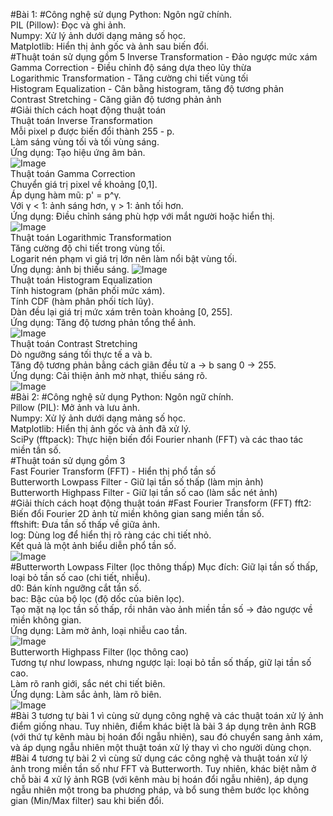 #Bài 1: 
#Công nghệ sử dụng
Python: Ngôn ngữ chính. <br>
PIL (Pillow): Đọc và ghi ảnh. <br>
Numpy: Xử lý ảnh dưới dạng mảng số học. <br>
Matplotlib: Hiển thị ảnh gốc và ảnh sau biến đổi. <br>
#Thuật toán sử dụng gồm 5 
Inverse Transformation - Đảo ngược mức xám <br>
Gamma Correction - Điều chỉnh độ sáng dựa theo lũy thừa <br>
Logarithmic Transformation - Tăng cường chi tiết vùng tối <br>
Histogram Equalization - Cân bằng histogram, tăng độ tương phản <br>
Contrast Stretching	- Căng giãn độ tương phản ảnh <br>
#Giải thích cách hoạt động thuật toán <br>
Thuật toán Inverse Transformation <br>
Mỗi pixel p được biến đổi thành 255 - p. <br>
Làm sáng vùng tối và tối vùng sáng. <br>
Ứng dụng: Tạo hiệu ứng âm bản. <br>
![Image](https://github.com/user-attachments/assets/1ce5e8ee-3c67-4d68-a1d4-4fa97322e444) <br>
Thuật toán Gamma Correction <br>
Chuyển giá trị pixel về khoảng [0,1]. <br>
Áp dụng hàm mũ: p' = p^γ. <br>
Với γ < 1: ảnh sáng hơn, γ > 1: ảnh tối hơn. <br>
Ứng dụng: Điều chỉnh sáng phù hợp với mắt người hoặc hiển thị. <br>
![Image](https://github.com/user-attachments/assets/3fbb608e-17e0-483b-a4cf-cc7033e77d6e) <br>
Thuật toán Logarithmic Transformation <br>
Tăng cường độ chi tiết trong vùng tối. <br>
Logarit nén phạm vi giá trị lớn nên làm nổi bật vùng tối. <br>
Ứng dụng: ảnh bị thiếu sáng.
![Image](https://github.com/user-attachments/assets/157ce837-486f-475e-897b-5e140f9a28fb) <br>
Thuật toán Histogram Equalization <br>
Tính histogram (phân phối mức xám). <br>
Tính CDF (hàm phân phối tích lũy). <br>
Dàn đều lại giá trị mức xám trên toàn khoảng [0, 255]. <br>
Ứng dụng: Tăng độ tương phản tổng thể ảnh. <br>
![Image](https://github.com/user-attachments/assets/528b9b94-1c5d-495c-9070-f19277c1709a) <br>
Thuật toán Contrast Stretching <br>
Dò ngưỡng sáng tối thực tế a và b. <br>
Tăng độ tương phản bằng cách giãn đều từ a → b sang 0 → 255. <br>
Ứng dụng: Cải thiện ảnh mờ nhạt, thiếu sáng rõ. <br>
![Image](https://github.com/user-attachments/assets/da30cce3-44d9-4f88-89fc-f74104a8f9e6) <br>
#Bài 2:
#Công nghệ sử dụng
Python: Ngôn ngữ chính. <br>
Pillow (PIL): Mở ảnh và lưu ảnh. <br>
Numpy: Xử lý ảnh dưới dạng mảng số học. <br>
Matplotlib: Hiển thị ảnh gốc và ảnh đã xử lý. <br>
SciPy (fftpack): Thực hiện biến đổi Fourier nhanh (FFT) và các thao tác miền tần số. <br>
#Thuật toán sử dụng gồm 3 <br>
Fast Fourier Transform (FFT) - Hiển thị phổ tần số <br>
Butterworth Lowpass Filter - Giữ lại tần số thấp (làm mịn ảnh) <br>
Butterworth Highpass Filter - Giữ lại tần số cao (làm sắc nét ảnh) <br>
#Giải thích cách hoạt động thuật toán
#Fast Fourier Transform (FFT)
fft2: Biến đổi Fourier 2D ảnh từ miền không gian sang miền tần số. <br>
fftshift: Đưa tần số thấp về giữa ảnh. <br>
log: Dùng log để hiển thị rõ ràng các chi tiết nhỏ. <br>
Kết quả là một ảnh biểu diễn phổ tần số. <br>
![Image](https://github.com/user-attachments/assets/8fd5479d-32cf-48d2-a363-fa00f81953b6) <br>
#Butterworth Lowpass Filter (lọc thông thấp)
Mục đích: Giữ lại tần số thấp, loại bỏ tần số cao (chi tiết, nhiễu). <br>
d0: Bán kính ngưỡng cắt tần số. <br>
bac: Bậc của bộ lọc (độ dốc của biên lọc). <br>
Tạo mặt nạ lọc tần số thấp, rồi nhân vào ảnh miền tần số → đảo ngược về miền không gian. <br>
Ứng dụng: Làm mờ ảnh, loại nhiễu cao tần. <br>
![Image](https://github.com/user-attachments/assets/c03e5cf4-3fb6-4061-b158-47233bed6e00) <br>
Butterworth Highpass Filter (lọc thông cao) <br>
Tương tự như lowpass, nhưng ngược lại: loại bỏ tần số thấp, giữ lại tần số cao. <br>
Làm rõ ranh giới, sắc nét chi tiết biên. <br>
Ứng dụng: Làm sắc ảnh, làm rõ biên. <br>
![Image](https://github.com/user-attachments/assets/c03e5cf4-3fb6-4061-b158-47233bed6e00) <br>
#Bài 3 tương tự bài 1 vì cùng sử dụng công nghệ và các thuật toán xử lý ảnh điểm giống nhau. Tuy nhiên, điểm khác biệt là bài 3 áp dụng trên ảnh RGB (với thứ tự kênh màu bị hoán đổi ngẫu nhiên), sau đó chuyển sang ảnh xám, và áp dụng ngẫu nhiên một thuật toán xử lý thay vì cho người dùng chọn. <br>
#Bài 4 tương tự bài 2 vì cùng sử dụng các công nghệ và thuật toán xử lý ảnh trong miền tần số như FFT và Butterworth. Tuy nhiên, khác biệt nằm ở chỗ bài 4 xử lý ảnh RGB (với kênh màu bị hoán đổi ngẫu nhiên), áp dụng ngẫu nhiên một trong ba phương pháp, và bổ sung thêm bước lọc không gian (Min/Max filter) sau khi biến đổi. <br>
